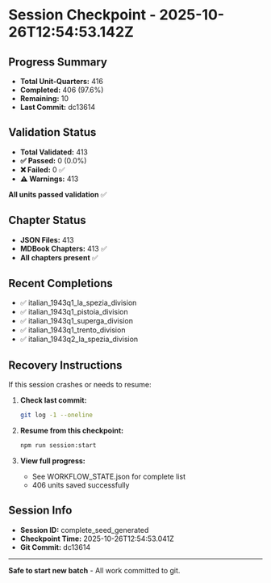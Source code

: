 # Session Checkpoint - 2025-10-26T12:54:53.142Z

## Progress Summary

- **Total Unit-Quarters:** 416
- **Completed:** 406 (97.6%)
- **Remaining:** 10
- **Last Commit:** dc13614

## Validation Status

- **Total Validated:** 413
- **✅ Passed:** 0 (0.0%)
- **❌ Failed:** 0 ✅
- **⚠️ Warnings:** 413

**All units passed validation** ✅

## Chapter Status

- **JSON Files:** 413
- **MDBook Chapters:** 413 ✅
- **All chapters present** ✅

## Recent Completions

- ✅ italian_1943q1_la_spezia_division
- ✅ italian_1943q1_pistoia_division
- ✅ italian_1943q1_superga_division
- ✅ italian_1943q1_trento_division
- ✅ italian_1943q2_la_spezia_division

## Recovery Instructions

If this session crashes or needs to resume:

1. **Check last commit:**
   ```bash
   git log -1 --oneline
   ```

2. **Resume from this checkpoint:**
   ```bash
   npm run session:start
   ```

3. **View full progress:**
   - See WORKFLOW_STATE.json for complete list
   - 406 units saved successfully

## Session Info

- **Session ID:** complete_seed_generated
- **Checkpoint Time:** 2025-10-26T12:54:53.041Z
- **Git Commit:** dc13614

---

**Safe to start new batch** - All work committed to git.
